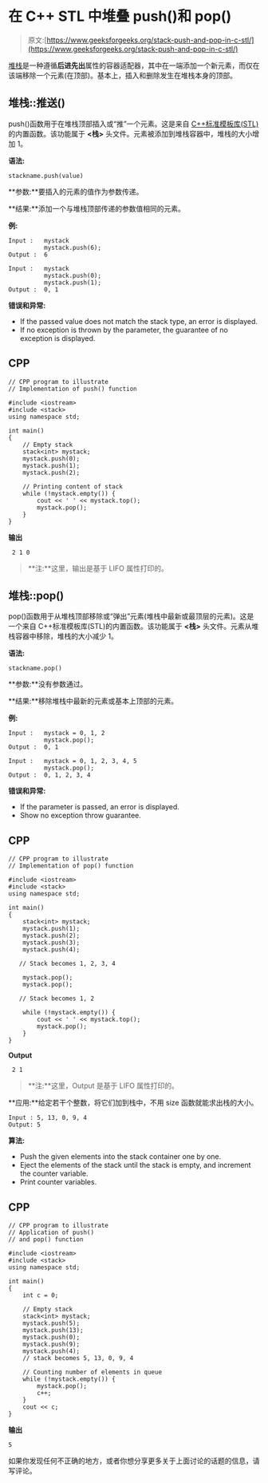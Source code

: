 # 在 C++ STL 中堆叠 push()和 pop()

> 原文:[https://www.geeksforgeeks.org/stack-push-and-pop-in-c-stl/](https://www.geeksforgeeks.org/stack-push-and-pop-in-c-stl/)

[堆栈](https://www.geeksforgeeks.org/stack-in-cpp-stl/)是一种遵循**后进先出**属性的容器适配器，其中在一端添加一个新元素，而仅在该端移除一个元素(在顶部)。基本上，插入和删除发生在堆栈本身的顶部。

## 堆栈::推送()

push()函数用于在堆栈顶部插入或“推”一个元素。这是来自 [C++标准模板库(STL)](https://www.geeksforgeeks.org/the-c-standard-template-library-stl/) 的内置函数。该功能属于 **<栈>** 头文件。元素被添加到堆栈容器中，堆栈的大小增加 1。

**语法:**

```
stackname.push(value)
```

**参数:**要插入的元素的值作为参数传递。

**结果:**添加一个与堆栈顶部传递的参数值相同的元素。

**例:**

```
Input :   mystack
          mystack.push(6);
Output :  6

Input :   mystack
          mystack.push(0);
          mystack.push(1);
Output :  0, 1
```

**错误和异常:**

*   If the passed value does not match the stack type, an error is displayed.
*   If no exception is thrown by the parameter, the guarantee of no exception is displayed.

## CPP

```
// CPP program to illustrate
// Implementation of push() function

#include <iostream>
#include <stack>
using namespace std;

int main()
{
    // Empty stack
    stack<int> mystack;
    mystack.push(0);
    mystack.push(1);
    mystack.push(2);

    // Printing content of stack
    while (!mystack.empty()) {
        cout << ' ' << mystack.top();
        mystack.pop();
    }
}
```

**输出**

```
 2 1 0
```

> **注:**这里，输出是基于 LIFO 属性打印的。

## 堆栈::pop()

pop()函数用于从堆栈顶部移除或“弹出”元素(堆栈中最新或最顶层的元素)。这是一个来自 C++标准模板库(STL)的内置函数。该功能属于 **<栈>** 头文件。元素从堆栈容器中移除，堆栈的大小减少 1。

**语法:**

```
stackname.pop()
```

**参数:**没有参数通过。

**结果:**移除堆栈中最新的元素或基本上顶部的元素。

**例:**

```
Input :   mystack = 0, 1, 2
          mystack.pop();
Output :  0, 1

Input :   mystack = 0, 1, 2, 3, 4, 5
          mystack.pop();
Output :  0, 1, 2, 3, 4
```

**错误和异常:**

*   If the parameter is passed, an error is displayed.
*   Show no exception throw guarantee.

## CPP

```
// CPP program to illustrate
// Implementation of pop() function

#include <iostream>
#include <stack>
using namespace std;

int main()
{
    stack<int> mystack;
    mystack.push(1);
    mystack.push(2);
    mystack.push(3);
    mystack.push(4);

   // Stack becomes 1, 2, 3, 4

    mystack.pop();
    mystack.pop();

   // Stack becomes 1, 2

    while (!mystack.empty()) {
        cout << ' ' << mystack.top();
        mystack.pop();
    }
}
```

**Output**

```
 2 1
```

> **注:**这里，Output 是基于 LIFO 属性打印的。

**应用:**给定若干个整数，将它们加到栈中，不用 size 函数就能求出栈的大小。

```
Input : 5, 13, 0, 9, 4
Output: 5
```

**算法:**

*   Push the given elements into the stack container one by one.
*   Eject the elements of the stack until the stack is empty, and increment the counter variable.
*   Print counter variables.

## CPP

```
// CPP program to illustrate
// Application of push()
// and pop() function

#include <iostream>
#include <stack>
using namespace std;

int main()
{
    int c = 0;

    // Empty stack
    stack<int> mystack;
    mystack.push(5);
    mystack.push(13);
    mystack.push(0);
    mystack.push(9);
    mystack.push(4);
    // stack becomes 5, 13, 0, 9, 4

    // Counting number of elements in queue
    while (!mystack.empty()) {
        mystack.pop();
        c++;
    }
    cout << c;
}
```

**输出**

```
5
```

如果你发现任何不正确的地方，或者你想分享更多关于上面讨论的话题的信息，请写评论。